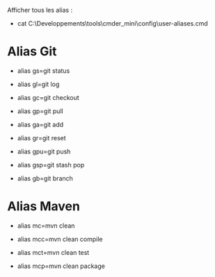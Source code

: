 Afficher tous les alias :
- cat C:\Developpements\tools\cmder_mini\config\user-aliases.cmd

# Alias Git
- alias gs=git status

- alias gl=git log

- alias gc=git checkout

- alias gp=git pull

- alias ga=git add

- alias gr=git reset

- alias gpu=git push

- alias gsp=git stash pop

<!--- alias develop=git stash && git checkout develop && git pull origin develop-->

- alias gb=git branch

# Alias Maven
- alias mc=mvn clean

- alias mcc=mvn clean compile

- alias mct=mvn clean test

- alias mcp=mvn clean package

